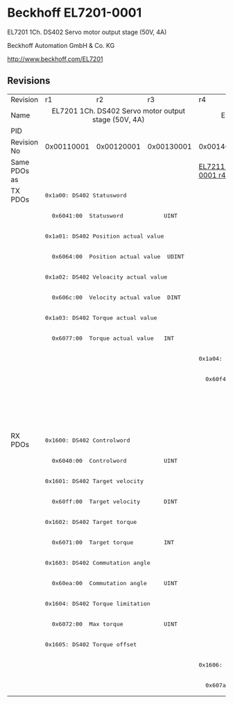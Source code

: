 # Beckhoff EL7201-0001

EL7201 1Ch. DS402 Servo motor output stage (50V, 4A)

Beckhoff Automation GmbH & Co. KG

http://www.beckhoff.com/EL7201

## Revisions
<table>
<tr >
<td>Revision</td>
<td>r1</td>
<td>r2</td>
<td>r3</td>
<td>r4</td>
<td>r5</td>
</tr>
<tr >
<td>Name</td>
<td colspan=3 align="center">EL7201 1Ch. DS402 Servo motor output stage (50V, 4A)</td>
<td colspan=2 align="center">EL7201-0001 1Ch. DS402 Servo motor output stage (50V, 4A)</td>
</tr>
<tr >
<td>PID</td>
<td colspan=5 align="center">0x1c213052</td>
</tr>
<tr >
<td>Revision No</td>
<td>0x00110001</td>
<td>0x00120001</td>
<td>0x00130001</td>
<td>0x00140001</td>
<td>0x00150001</td>
</tr>
<tr >
<td>Same PDOs as</td>
<td colspan=3 align="center"></td>
<td><a href="EL7211-0001">EL7211-0001 r4</a></td>
<td><a href="EL7211-0001">EL7211-0001 r5</a><br/><a href="EL7221-0001">EL7221-0001 r5</a></td>
</tr>
<tr class="txpdo pdosection">
<td rowspan=12 valign=top>TX PDOs</td>
<td colspan=5 align="left"><pre>0x1a00: DS402 Statusword</pre></td>
<td></td>
</tr>
<tr class="txpdo">
<td colspan=5 align="left"><pre>  0x6041:00  Statusword            UINT</pre></td>
</tr>
<tr class="txpdo pdosection">
<td colspan=5 align="left"><pre>0x1a01: DS402 Position actual value</pre></td>
</tr>
<tr class="txpdo">
<td colspan=5 align="left"><pre>  0x6064:00  Position actual value  UDINT</pre></td>
</tr>
<tr class="txpdo pdosection">
<td colspan=5 align="left"><pre>0x1a02: DS402 Veloacity actual value</pre></td>
</tr>
<tr class="txpdo">
<td colspan=5 align="left"><pre>  0x606c:00  Velocity actual value  DINT</pre></td>
</tr>
<tr class="txpdo pdosection">
<td colspan=5 align="left"><pre>0x1a03: DS402 Torque actual value</pre></td>
</tr>
<tr class="txpdo">
<td colspan=5 align="left"><pre>  0x6077:00  Torque actual value   INT</pre></td>
</tr>
<tr class="txpdo pdosection">
<td colspan=3 align="left"></td>
<td colspan=2 align="left"><pre>0x1a04: DS402 Following error actual value</pre></td>
</tr>
<tr class="txpdo">
<td colspan=3 align="left"></td>
<td colspan=2 align="left"><pre>  0x60f4:00  Following error actual value  DINT</pre></td>
</tr>
<tr class="txpdo pdosection">
<td colspan=4 align="left"></td>
<td><pre>0x1a0a: DS402 TxPDO Data Invalid</pre></td>
</tr>
<tr class="txpdo">
<td colspan=4 align="left"></td>
<td><pre>  0x603e:02  TxPDO Data invalid__Position actual value  BOOL</pre></td>
</tr>
<tr class="rxpdo pdosection">
<td rowspan=13 valign=top>RX PDOs</td>
<td colspan=5 align="left"><pre>0x1600: DS402 Controlword</pre></td>
<td></td>
</tr>
<tr class="rxpdo">
<td colspan=5 align="left"><pre>  0x6040:00  Controlword           UINT</pre></td>
</tr>
<tr class="rxpdo pdosection">
<td colspan=5 align="left"><pre>0x1601: DS402 Target velocity</pre></td>
</tr>
<tr class="rxpdo">
<td colspan=5 align="left"><pre>  0x60ff:00  Target velocity       DINT</pre></td>
</tr>
<tr class="rxpdo pdosection">
<td colspan=5 align="left"><pre>0x1602: DS402 Target torque</pre></td>
</tr>
<tr class="rxpdo">
<td colspan=5 align="left"><pre>  0x6071:00  Target torque         INT</pre></td>
</tr>
<tr class="rxpdo pdosection">
<td colspan=5 align="left"><pre>0x1603: DS402 Commutation angle</pre></td>
</tr>
<tr class="rxpdo">
<td colspan=5 align="left"><pre>  0x60ea:00  Commutation angle     UINT</pre></td>
</tr>
<tr class="rxpdo pdosection">
<td colspan=5 align="left"><pre>0x1604: DS402 Torque limitation</pre></td>
</tr>
<tr class="rxpdo">
<td colspan=5 align="left"><pre>  0x6072:00  Max torque            UINT</pre></td>
</tr>
<tr class="rxpdo pdosection">
<td colspan=5 align="left"><pre>0x1605: DS402 Torque offset</pre></td>
</tr>
<tr class="rxpdo pdosection">
<td colspan=3 align="left"></td>
<td colspan=2 align="left"><pre>0x1606: DS402 Target position</pre></td>
</tr>
<tr class="rxpdo">
<td colspan=3 align="left"></td>
<td colspan=2 align="left"><pre>  0x607a:00  Target position       DINT</pre></td>
</tr>
</table>
